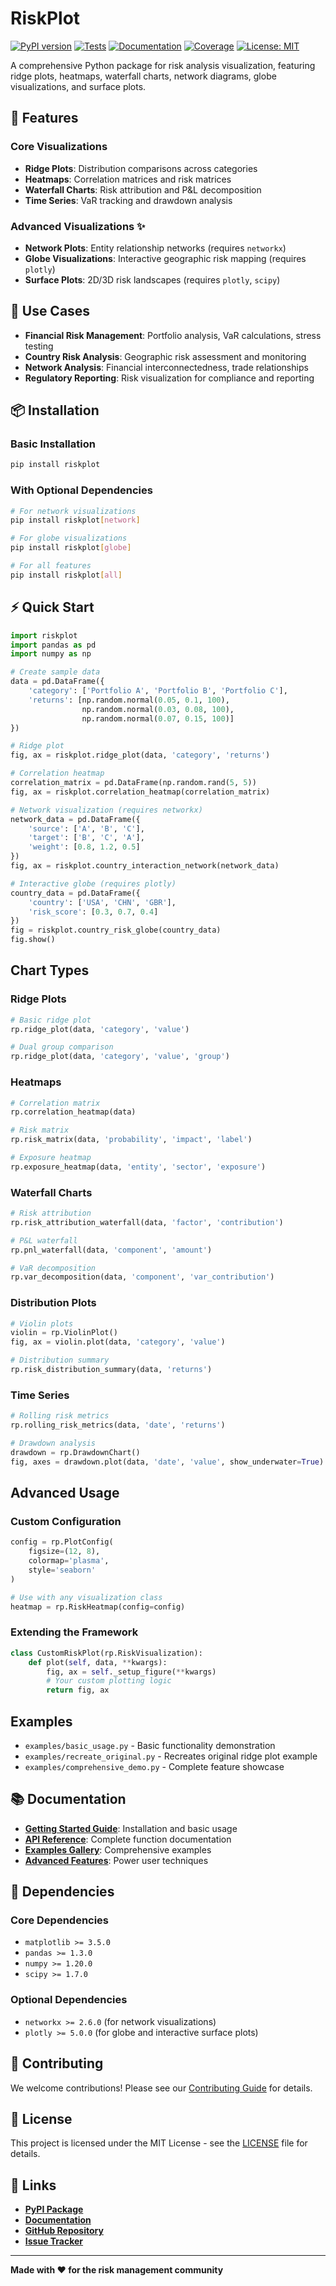 # RiskPlot

[![PyPI version](https://badge.fury.io/py/riskplot.svg)](https://badge.fury.io/py/riskplot)
[![Tests](https://github.com/yourusername/riskplot/workflows/Tests/badge.svg)](https://github.com/yourusername/riskplot/actions)
[![Documentation](https://github.com/yourusername/riskplot/workflows/Deploy%20Documentation/badge.svg)](https://yourusername.github.io/riskplot)
[![Coverage](https://codecov.io/gh/yourusername/riskplot/branch/main/graph/badge.svg)](https://codecov.io/gh/yourusername/riskplot)
[![License: MIT](https://img.shields.io/badge/License-MIT-yellow.svg)](https://opensource.org/licenses/MIT)

A comprehensive Python package for risk analysis visualization, featuring ridge plots, heatmaps, waterfall charts, network diagrams, globe visualizations, and surface plots.

## 🚀 Features

### Core Visualizations
- **Ridge Plots**: Distribution comparisons across categories
- **Heatmaps**: Correlation matrices and risk matrices
- **Waterfall Charts**: Risk attribution and P&L decomposition
- **Time Series**: VaR tracking and drawdown analysis

### Advanced Visualizations ✨
- **Network Plots**: Entity relationship networks (requires `networkx`)
- **Globe Visualizations**: Interactive geographic risk mapping (requires `plotly`)
- **Surface Plots**: 2D/3D risk landscapes (requires `plotly`, `scipy`)

## 🎯 Use Cases

- **Financial Risk Management**: Portfolio analysis, VaR calculations, stress testing
- **Country Risk Analysis**: Geographic risk assessment and monitoring
- **Network Analysis**: Financial interconnectedness, trade relationships
- **Regulatory Reporting**: Risk visualization for compliance and reporting

## 📦 Installation

### Basic Installation
```bash
pip install riskplot
```

### With Optional Dependencies
```bash
# For network visualizations
pip install riskplot[network]

# For globe visualizations
pip install riskplot[globe]

# For all features
pip install riskplot[all]
```

## ⚡ Quick Start

```python
import riskplot
import pandas as pd
import numpy as np

# Create sample data
data = pd.DataFrame({
    'category': ['Portfolio A', 'Portfolio B', 'Portfolio C'],
    'returns': [np.random.normal(0.05, 0.1, 100),
                np.random.normal(0.03, 0.08, 100),
                np.random.normal(0.07, 0.15, 100)]
})

# Ridge plot
fig, ax = riskplot.ridge_plot(data, 'category', 'returns')

# Correlation heatmap
correlation_matrix = pd.DataFrame(np.random.rand(5, 5))
fig, ax = riskplot.correlation_heatmap(correlation_matrix)

# Network visualization (requires networkx)
network_data = pd.DataFrame({
    'source': ['A', 'B', 'C'],
    'target': ['B', 'C', 'A'],
    'weight': [0.8, 1.2, 0.5]
})
fig, ax = riskplot.country_interaction_network(network_data)

# Interactive globe (requires plotly)
country_data = pd.DataFrame({
    'country': ['USA', 'CHN', 'GBR'],
    'risk_score': [0.3, 0.7, 0.4]
})
fig = riskplot.country_risk_globe(country_data)
fig.show()
```

## Chart Types

### Ridge Plots
```python
# Basic ridge plot
rp.ridge_plot(data, 'category', 'value')

# Dual group comparison
rp.ridge_plot(data, 'category', 'value', 'group')
```

### Heatmaps
```python
# Correlation matrix
rp.correlation_heatmap(data)

# Risk matrix
rp.risk_matrix(data, 'probability', 'impact', 'label')

# Exposure heatmap
rp.exposure_heatmap(data, 'entity', 'sector', 'exposure')
```

### Waterfall Charts
```python
# Risk attribution
rp.risk_attribution_waterfall(data, 'factor', 'contribution')

# P&L waterfall
rp.pnl_waterfall(data, 'component', 'amount')

# VaR decomposition
rp.var_decomposition(data, 'component', 'var_contribution')
```

### Distribution Plots
```python
# Violin plots
violin = rp.ViolinPlot()
fig, ax = violin.plot(data, 'category', 'value')

# Distribution summary
rp.risk_distribution_summary(data, 'returns')
```

### Time Series
```python
# Rolling risk metrics
rp.rolling_risk_metrics(data, 'date', 'returns')

# Drawdown analysis
drawdown = rp.DrawdownChart()
fig, axes = drawdown.plot(data, 'date', 'value', show_underwater=True)
```

## Advanced Usage

### Custom Configuration
```python
config = rp.PlotConfig(
    figsize=(12, 8),
    colormap='plasma',
    style='seaborn'
)

# Use with any visualization class
heatmap = rp.RiskHeatmap(config=config)
```

### Extending the Framework
```python
class CustomRiskPlot(rp.RiskVisualization):
    def plot(self, data, **kwargs):
        fig, ax = self._setup_figure(**kwargs)
        # Your custom plotting logic
        return fig, ax
```

## Examples

- `examples/basic_usage.py` - Basic functionality demonstration
- `examples/recreate_original.py` - Recreates original ridge plot example
- `examples/comprehensive_demo.py` - Complete feature showcase

## 📚 Documentation

- **[Getting Started Guide](https://yourusername.github.io/riskplot/guides/getting-started)**: Installation and basic usage
- **[API Reference](https://yourusername.github.io/riskplot/api/)**: Complete function documentation
- **[Examples Gallery](https://yourusername.github.io/riskplot/examples/)**: Comprehensive examples
- **[Advanced Features](https://yourusername.github.io/riskplot/guides/advanced-features)**: Power user techniques

## 🧪 Dependencies

### Core Dependencies
- `matplotlib >= 3.5.0`
- `pandas >= 1.3.0`
- `numpy >= 1.20.0`
- `scipy >= 1.7.0`

### Optional Dependencies
- `networkx >= 2.6.0` (for network visualizations)
- `plotly >= 5.0.0` (for globe and interactive surface plots)

## 🤝 Contributing

We welcome contributions! Please see our [Contributing Guide](CONTRIBUTING.md) for details.

## 📄 License

This project is licensed under the MIT License - see the [LICENSE](LICENSE) file for details.

## 🔗 Links

- **[PyPI Package](https://pypi.org/project/riskplot/)**
- **[Documentation](https://yourusername.github.io/riskplot)**
- **[GitHub Repository](https://github.com/yourusername/riskplot)**
- **[Issue Tracker](https://github.com/yourusername/riskplot/issues)**

---

**Made with ❤️ for the risk management community**